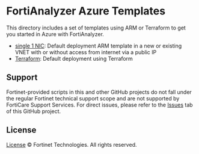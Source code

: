 # FortiAnalyzer Azure Templates

This directory includes a set of templates using ARM or Terraform to get you started in Azure with FortiAnalyzer.

- [single 1 NIC](single-1nic/): Default deployment ARM template in a new or existing VNET with or without access from internet via a public IP
- [Terraform](Terraform/single-1nic/): Default deployment using Terraform

## Support

Fortinet-provided scripts in this and other GitHub projects do not fall under the regular Fortinet technical support scope and are not supported by FortiCare Support Services.
For direct issues, please refer to the [Issues](https://github.com/fortinet/azure-templates/issues) tab of this GitHub project.

## License

[License](/../../blob/main/LICENSE) © Fortinet Technologies. All rights reserved.
